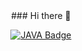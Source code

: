 <div align=center>
### Hi there 👋

<!--
**KHR605/KHR605** is a ✨ _special_ ✨ repository because its `README.md` (this file) appears on your GitHub profile.

Here are some ideas to get you started:

- 🔭 I’m currently working on ...
- 🌱 I’m currently learning ...
- 👯 I’m looking to collaborate on ...
- 🤔 I’m looking for help with ...
- 💬 Ask me about ...
- 📫 How to reach me: ...
- 😄 Pronouns: ...
- ⚡ Fun fact: ...
-->
[![JAVA Badge](http://img.shields.io/badge/-JAVA%20blog-blue?style=flat-square&logo=github&link=https://KHR605.github.io/)](https://KHR605.github.io/)
</div>
